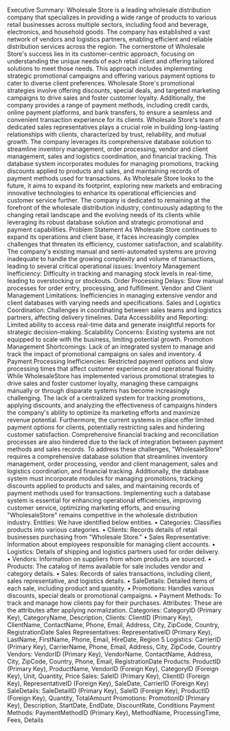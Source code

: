 Executive Summary:
Wholesale Store is a leading wholesale distribution company that specializes in providing a wide range of 
products to various retail businesses across multiple sectors, including food and beverage, electronics, 
and household goods. The company has established a vast network of vendors and logistics partners, 
enabling efficient and reliable distribution services across the region.
The cornerstone of Wholesale Store's success lies in its customer-centric approach, focusing on 
understanding the unique needs of each retail client and offering tailored solutions to meet those needs. 
This approach includes implementing strategic promotional campaigns and offering various payment 
options to cater to diverse client preferences. Wholesale Store's promotional strategies involve offering 
discounts, special deals, and targeted marketing campaigns to drive sales and foster customer loyalty. 
Additionally, the company provides a range of payment methods, including credit cards, online payment 
platforms, and bank transfers, to ensure a seamless and convenient transaction experience for its clients.
Wholesale Store's team of dedicated sales representatives plays a crucial role in building long-lasting 
relationships with clients, characterized by trust, reliability, and mutual growth. The company leverages 
its comprehensive database solution to streamline inventory management, order processing, vendor and 
client management, sales and logistics coordination, and financial tracking. This database system 
incorporates modules for managing promotions, tracking discounts applied to products and sales, and 
maintaining records of payment methods used for transactions.
As Wholesale Store looks to the future, it aims to expand its footprint, exploring new markets and 
embracing innovative technologies to enhance its operational efficiencies and customer service further. 
The company is dedicated to remaining at the forefront of the wholesale distribution industry, 
continuously adapting to the changing retail landscape and the evolving needs of its clients while 
leveraging its robust database solution and strategic promotional and payment capabilities.
Problem Statement
As Wholesale Store continues to expand its operations and client base, it faces increasingly complex 
challenges that threaten its efficiency, customer satisfaction, and scalability. The company's existing 
manual and semi-automated systems are proving inadequate to handle the growing complexity and 
volume of transactions, leading to several critical operational issues:
Inventory Management Inefficiency: Difficulty in tracking and managing stock levels in real-time, leading 
to overstocking or stockouts.
Order Processing Delays: Slow manual processes for order entry, processing, and fulfillment.
Vendor and Client Management Limitations: Inefficiencies in managing extensive vendor and client 
databases with varying needs and specifications.
Sales and Logistics Coordination: Challenges in coordinating between sales teams and logistics partners, 
affecting delivery timelines.
Data Accessibility and Reporting: Limited ability to access real-time data and generate insightful reports 
for strategic decision-making.
Scalability Concerns: Existing systems are not equipped to scale with the business, limiting potential 
growth.
Promotion Management Shortcomings: Lack of an integrated system to manage and track the impact of 
promotional campaigns on sales and inventory.
4
Payment Processing Inefficiencies: Restricted payment options and slow processing times that affect 
customer experience and operational fluidity.
While WholesaleStore has implemented various promotional strategies to drive sales and foster customer 
loyalty, managing these campaigns manually or through disparate systems has become increasingly 
challenging. The lack of a centralized system for tracking promotions, applying discounts, and analyzing 
the effectiveness of campaigns hinders the company's ability to optimize its marketing efforts and 
maximize revenue potential.
Furthermore, the current systems in place offer limited payment options for clients, potentially restricting 
sales and hindering customer satisfaction. Comprehensive financial tracking and reconciliation processes 
are also hindered due to the lack of integration between payment methods and sales records.
To address these challenges, "WholesaleStore" requires a comprehensive database solution that 
streamlines inventory management, order processing, vendor and client management, sales and logistics 
coordination, and financial tracking. Additionally, the database system must incorporate modules for 
managing promotions, tracking discounts applied to products and sales, and maintaining records of 
payment methods used for transactions. Implementing such a database system is essential for enhancing 
operational efficiencies, improving customer service, optimizing marketing efforts, and ensuring 
"WholesaleStore" remains competitive in the wholesale distribution industry.
Entities:
We have identified below entities.
• Categories: Classifies products into various categories.
• Clients: Records details of retail businesses purchasing from "Wholesale Store."
• Sales Representative: Information about employees responsible for managing 
client accounts.
• Logistics: Details of shipping and logistics partners used for order delivery.
• Vendors: Information on suppliers from whom products are sourced.
• Products: The catalog of items available for sale includes vendor and category 
details.
• Sales: Records of sales transactions, including client, sales representative, and 
logistics details.
• SaleDetails: Detailed items of each sale, including product and quantity.
• Promotions: Handles various discounts, special deals or promotional campaigns.
• Payment Methods: To track and manage how clients pay for their purchases.
Attributes:
These are the attributes after applying normalization.
Categories: CategoryID (Primary Key), CategoryName, Description,
Clients: ClientID (Primary Key), ClientName, ContactName, Phone, Email, Address, City, ZipCode, Country, 
RegistrationDate
Sales Representatives: RepresentativeID (Primary Key), LastName, FirstName, Phone, Email, HireDate, 
Region
5
Logistics: CarrierID (Primary Key), CarrierName, Phone, Email, Address, City, ZipCode, Country
Vendors: VendorID (Primary Key), VendorName, ContactName, Address, City, ZipCode, Country, Phone, 
Email, RegistrationDate
Products: ProductID (Primary Key), ProductName, VendorID (Foreign Key), CategoryID (Foreign Key), Unit, 
Quantity, Price
Sales: SaleID (Primary Key), ClientID (Foreign Key), RepresentativeID (Foreign Key), SaleDate, CarrierID 
(Foreign Key)
SaleDetails: SaleDetailID (Primary Key), SaleID (Foreign Key), ProductID (Foreign Key), Quantity, 
TotalAmount
Promotions: PromotionID (Primary Key), Description, StartDate, EndDate, DiscountRate, Conditions
Payment Methods: PaymentMethodID (Primary Key), MethodName, ProcessingTime, Fees, Details
